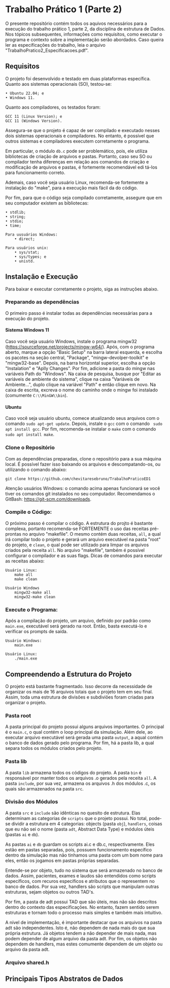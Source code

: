 # Trabalho Prático 1 (Parte 2)
O presente repositório contém todos os aquivos necessários para a execução do trabalho prático 1, parte 2, da disciplina de estrutura de Dados. Nos tópicos subsequentes, informações como requisitos, como executar o programa e contexto sobre a implementação serão abordados. Caso queira ler as especificações do trabalho, leia o arquivo "TrabalhoPratico2_Especificacoes.pdf".

## Requisitos
O projeto foi desenvolvido e testado em duas plataformas específica. Quanto aos sistemas operacionais (SO), testou-se:
    
    • Ubuntu 22.04; e
    • Windows 11.

Quanto aos compiladores, os testados foram:

    GCC 11 (Linux Version); e
    GCC 11 (Windows Version).

Assegura-se que o projeto é capaz de ser compilado e executado nesses dois sistemas operacionais e compiladores. No entanto, é possível que outros sistemas e compiladores executem corretamente o programa.

Em particular, o módulo `db.c` pode ser problemático, pois, ele utiliza bibliotecas de criação de arquivos e pastas. Portanto, caso seu SO ou compilador tenha diferenças em relação aos comandos de criação e modificação de arquivos e pastas, é fortemente recomendável edi
tá-los para funcionamento correto.

Ademais, caso você seja usuário Linux, recomenda-se fortemente a instalação do "make", para a execução mais fácil da do código.

Por fim, para que o código seja compilado corretamente, assegure que em seu computador existem as bibliotecas:

    • stdlib;
    • string;
    • stdio;
    • time;

    Para uusuários Windows:
        • direct;

    Para usuários unix:
        • sys/stat;
        • sys/types; e
        • unistd.


## Instalação e Execução
Para baixar e executar corretamente o projeto, siga as instruções abaixo.

### Preparando as dependências
O primeiro passo é instalar todas as dependências necessárias para a execução do projeto.

#### Sistema Windows 11
Caso você seja usuário Windows, instale o programa mingw32 (https://sourceforge.net/projects/mingw-w64/). Após, com o programa aberto, marque a opção "Basic Setup" na barra lateral esquerda, e escolha os pacotes na seção central, "Package", "mingw-devolper-toolkit" e "mingw32-base". Depois, na barra horizontal superior, escolha a opção "Instalation" e "Aplly Changes". Por fim, adicione a pasta do mingw nas variáveis Path do "Windows". Na caixa de pesquisa, busque por "Editar as variáveis de ambiente do sistema", clique na caixa "Variáveis de Ambiente...", duplo clique na variável "Path" e então clique em novo. Na caixa de escrita, excreva o nome do caminho onde o mingw foi instalado (comumente ` C:\\MinGW\\bin `).
    

#### Ubuntu
Caso você seja usuário ubuntu, comece atualizando seus arquivos com o comando ` sudo apt-get update `. Depois, instale o ` gcc ` com o comando ` sudo apt install gcc`. Por fim, recomenda-se instalar o `make` com o comando ` sudo apt install make `.

### Clone o Repositório
Com as dependências preparadas, clone o repositório para a sua máquina local. É possível fazer isso baixando os arquivos e descompatando-os, ou utilizando o comando abaixo:

    git clone https://github.com/chevitaresebruno/TrabalhoPraticoED1

Atenção usuários Windows: o comando acima apenas funcionará se você tiver os comandos git instalados no seu computador. Recomendamos o GitBash: https://git-scm.com/downloads.

### Compile o Código:
O próximo passo é compilar o código. A estrutura do projto é bastante complexa, portanto recomenda-se FORTEMENTE o uso das receitas pré-prontas no arquivo "makefile". O mesmo contém duas receitas, `all`, a qual irá compilar todo o projeto e gerará um arquivo executável na pasta "root" do projeto, e `clean`, o qual pode ser utilizado para limpar os arquivos criados pela receita `all`. No arquivo "makefile", também é possível configurar o compilador e as suas flags. Dicas de comandos para executar as receitas abaixo:

    Usuário Linux:
        make all
        make clean
    
    Usuário Windows
        mingw32-make all
        mingw32-make clean

### Execute o Programa:
Após a compilação do projeto, um arquivo, definido por padrão como `main.exe`, executável será gerado na root. Então, basta executá-lo e verificar os prompts de saída.

    Usuário Windows:
        main.exe
    
    Usuário Linux:
        ./main.exe


## Compreendendo a Estrutura do Projeto
O projeto está bastante fragmentado. Isso decorre da necessidade de organizar os mais de 16 arquivos totais que o projeto tem em seu final. Assim, toda uma estrutura de divisões e subdiviões foram criadas para organizar o projeto.

### Pasta root
A pasta principal do projeto possui alguns arquivos importantes. O principal é o `main.c`, o qual contém o loop principal da simulação. Além dele, ao executar arquivo executável será gerada uma pasta `output`, a aqual contém o banco de dados gerado pelo programa. Por fim, há a pasta lib, a qual separa todos os módulos criados pelo projeto.


### Pasta lib
A pasta `lib` armazena todos os códigos do projeto. A pasta `bin` é responsável por manter todos os arquivos .o gerados pela receita `all`. A pasta `include`, por sua vez, armazena os arquivos .h dos módulos .c, os quais são armazenados na pasta `src`.

### Divisão dos Módulos
A pasta `src` e `include` são idênticas no quesito de estrutura. Elas determinam as categorias de `scripts` que o projeto possui. No total, pode-se dividir a estrutura em 4 categorias: objects (pasta `obj`), `handlers`, coisas que eu não sei o nome (pasta `adt`, Abstract Data Type) e módulos úteis (pastas `ai` e `db`).

As pastas `ai` e `db` guardam os scripts ai.c e db.c, respectivamente. Eles estão em pastas separadas, pois, possuem funcionamento específico dentro da simulação mas não tinhamos uma pasta com um bom nome para eles, então os jogamos em pastas próprias separadas.

Entende-se por objeto, tudo no sistema que será armazenado no banco de dados. Assim, pacientes, exames e laudos são entendidos como scripts específicos, com recuros específicos e atributos que o representem no banco de dados. Por sua vez, handlers são scripts que manipulam outras estruturas, sejam objetos ou outros TAD's.

Por fim, a pasta de adt possui TAD que são úteis, mas não são descritos dentro do contexto das especificações. No entanto, fazem sentido serem estruturas e tornam todo o processo mais simples e também mais intuitivo.

A nível de implementação, é importante destacar que os arquivos na pasta adt são independentes. Isto é, não dependem de nada mais do que sua própria estrutura. Já objetos tendem a não depender de mais nada, mas podem depender de algum arquivo da pasta adt. Por fim, os objetos não dependem de handlers, mas estes comumente dependem de um objeto ou arquivo da pasta adt.

### Arquivo shared.h

## Principais Tipos Abstratos de Dados
